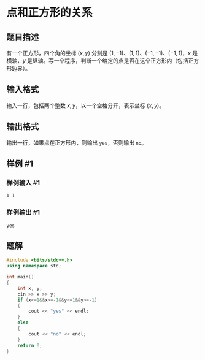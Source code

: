 # 点和正方形的关系

## 题目描述

有一个正方形，四个角的坐标 $(x,y)$ 分别是 $(1,-1)$、$(1,1)$、$(-1,-1)$、$(-1,1)$，$x$ 是横轴，$y$ 是纵轴。写一个程序，判断一个给定的点是否在这个正方形内（包括正方形边界）。

## 输入格式

输入一行，包括两个整数 $x,y$，以一个空格分开，表示坐标 $(x,y)$。

## 输出格式

输出一行，如果点在正方形内，则输出 `yes`，否则输出 `no`。

## 样例 #1

### 样例输入 #1

```
1 1
```

### 样例输出 #1

```
yes
```

## 题解
```cpp
#include <bits/stdc++.h>
using namespace std;

int main()
{
    int x, y;
    cin >> x >> y;
    if (x<=1&&x>=-1&&y<=1&&y>=-1)
    {
        cout << "yes" << endl;
    }
    else
    {
        cout << "no" << endl;
    }
    return 0;
}
```